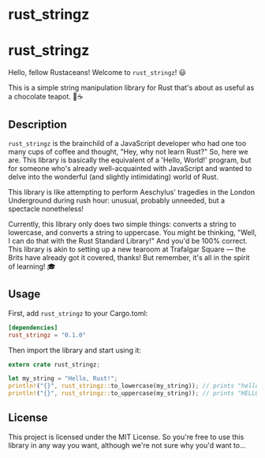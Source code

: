 # rust_stringz
# rust_stringz

Hello, fellow Rustaceans! Welcome to `rust_stringz`! 😃

This is a simple string manipulation library for Rust that's about as useful as a chocolate teapot. 🍫☕

## Description

`rust_stringz` is the brainchild of a JavaScript developer who had one too many cups of coffee and thought, "Hey, why not learn Rust?" So, here we are. This library is basically the equivalent of a 'Hello, World!' program, but for someone who's already well-acquainted with JavaScript and wanted to delve into the wonderful (and slightly intimidating) world of Rust.

This library is like attempting to perform Aeschylus' tragedies in the London Underground during rush hour: unusual, probably unneeded, but a spectacle nonetheless!

Currently, this library only does two simple things: converts a string to lowercase, and converts a string to uppercase. You might be thinking, "Well, I can do that with the Rust Standard Library!" And you'd be 100% correct. This library is akin to setting up a new tearoom at Trafalgar Square — the Brits have already got it covered, thanks! But remember, it's all in the spirit of learning! 🎓

## Usage

First, add `rust_stringz` to your Cargo.toml:

```toml
[dependencies]
rust_stringz = "0.1.0"
```

Then import the library and start using it:

```rust
extern crate rust_stringz;

let my_string = "Hello, Rust!";
println!("{}", rust_stringz::to_lowercase(my_string)); // prints "hello, rust!"
println!("{}", rust_stringz::to_uppercase(my_string)); // prints "HELLO, RUST!"
```

## License

This project is licensed under the MIT License. So you're free to use this library in any way you want, although we're not sure why you'd want to...

